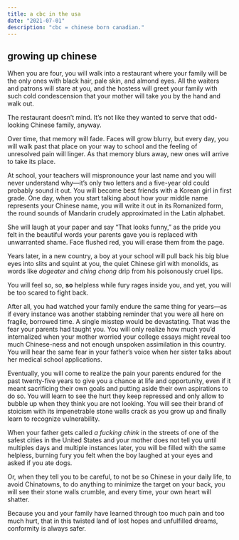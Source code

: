 ```yaml
---
title: a cbc in the usa 
date: "2021-07-01"
description: "cbc = chinese born canadian."
---
```


## growing up chinese 

When you are four, you will walk into a restaurant where your family will be the only ones with black hair, pale skin, and almond eyes. All the waiters and patrons will stare at you, and the hostess will greet your family with such cold condescension that your mother will take you by the hand and walk out. 

The restaurant doesn’t mind. It’s not like they wanted to serve that odd-looking Chinese family, anyway. 

Over time, that memory will fade. Faces will grow blurry, but every day, you will walk past that place on your way to school and the feeling of unresolved pain will linger. As that memory blurs away, new ones will arrive to take its place.  

At school, your teachers will mispronounce your last name and you will never understand why—it’s only two letters and a five-year old could probably sound it out. You will become best friends with a Korean girl in first grade. One day, when you start talking about how your middle name represents your Chinese name, you will write it out in its Romanized form, the round sounds of Mandarin crudely approximated in the Latin alphabet. 

She will laugh at your paper and say “That looks funny,” as the pride you felt in the beautiful words your parents gave you is replaced with unwarranted shame. Face flushed red, you will erase them from the page.  

Years later, in a new country, a boy at your school will pull back his big blue eyes into slits and squint at you, the quiet Chinese girl with monolids, as words like *dogeater* and *ching chong* drip from his poisonously cruel lips.  

You will feel so, so, **so** helpless while fury rages inside you, and yet, you will be too scared to fight back. 

After all, you had watched your family endure the same thing for years—as if every instance was another stabbing reminder that you were all here on fragile, borrowed time. A single misstep would be devastating. That was the fear your parents had taught you. You will only realize how much you’d internalized when your mother worried your college essays might reveal too much Chinese-ness and not enough unspoken assimilation in this country. You will hear the same fear in your father’s voice when her sister talks about her medical school applications. 

Eventually, you will come to realize the pain your parents endured for the past twenty-five years to give you a chance at life and opportunity, even if it meant sacrificing their own goals and putting aside their own aspirations to do so. You will learn to see the hurt they keep repressed and only allow to bubble up when they think you are not looking. You will see their brand of stoicism with its impenetrable stone walls crack as you grow up and finally learn to recognize vulnerability. 

When your father gets called *a fucking chink* in the streets of one of the safest cities in the United States and your mother does not tell you until multiples days and multiple instances later, you will be filled with the same helpless, burning fury you felt when the boy laughed at your eyes and asked if you ate dogs. 

Or, when they tell you to be careful, to not be so Chinese in your daily life, to avoid Chinatowns, to do anything to minimize the target on your back, you will see their stone walls crumble, and every time, your own heart will shatter. 

Because you and your family have learned through too much pain and too much hurt, that in this twisted land of lost hopes and unfulfilled dreams, conformity is always safer.  

